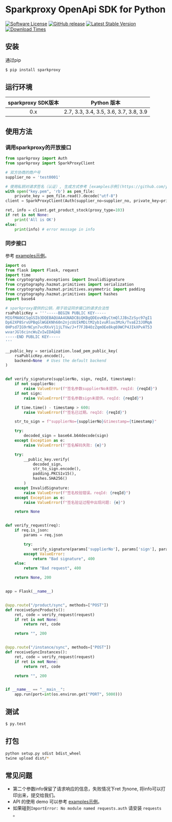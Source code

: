 # Sparkproxy OpenApi SDK for Python

[![Software License](https://img.shields.io/badge/license-MIT-brightgreen.svg)](LICENSE)
[![GitHub release](https://img.shields.io/github/v/tag/sparkpoxy/spark-sdk-python.svg?label=release)](https://github.com/yungoo/spark-sdk-python/releases)
[![Latest Stable Version](https://img.shields.io/pypi/v/sparkproxy.svg)](https://pypi.python.org/pypi/spark-proxy)
[![Download Times](https://img.shields.io/pypi/dm/sparkproxy.svg)](https://pypi.python.org/pypi/spark-proxy)

## 安装

通过pip

```bash
$ pip install sparkproxy
```

## 运行环境

| sparkproxy SDK版本 |              Python 版本               |
|:----------------:| :------------------------------------: |
|       0.x        | 2.7, 3.3, 3.4, 3.5, 3.6, 3.7, 3.8, 3.9 |

## 使用方法

### 调用sparkproxy的开放接口

```python
from sparkproxy import Auth
from sparkproxy import SparkProxyClient

# 双方协商的商户号
supplier_no = 'test0001'

# 使用私钥对请求签名（认证）, 生成方式参考 [examples示例](https://github.com/yungoo/spark-sdk-python/tree/master/examples/genrsa.py)。
with open("key.pem", 'rb') as pem_file:
    private_key = pem_file.read().decode("utf-8")
client = SparkProxyClient(Auth(supplier_no=supplier_no, private_key=private_key))

ret, info = client.get_product_stock(proxy_type=103)
if ret is not None:
    print('All is OK')
else:
    print(info) # error message in info
```

### 同步接口

参考 [examples示例](https://github.com/yungoo/spark-sdk-python/tree/master/examples/webhooks.py)。

```python
import os
from flask import Flask, request
import time
from cryptography.exceptions import InvalidSignature
from cryptography.hazmat.primitives import serialization
from cryptography.hazmat.primitives.asymmetric import padding
from cryptography.hazmat.primitives import hashes
import base64

# sparkproxy提供的公钥，用于验证同步接口的请求合法性
rsaPublicKey = '''-----BEGIN PUBLIC KEY-----
MIGfMA0GCSqGSIb3DQEBAQUAA4GNADCBiQKBgQDEovKByCtmQlJJBsZzSyc97gI1
Dp62XP8SrvUPBqGlWGEKNh60n2njcUUIkMDitM2yb1vuRluu3Mzk/TvaE23JOMqA
0HPsd7IG9rNCyn7vcRXvVj1jLTVw/J+f7FJB4OzZqmOEe8kq69WCP4JIkXPvAT53
wvarJGl6cincWuZvIwIDAQAB
-----END PUBLIC KEY-----
'''

__public_key = serialization.load_pem_public_key(
    rsaPublicKey.encode(),
    backend=None  # Uses the default backend
)


def verify_signature(supplierNo, sign, reqId, timestamp):
    if not supplierNo:
        raise ValueError(f"签名参数supplierNo未提供。reqId: {reqId}")
    if not sign:
        raise ValueError(f"签名参数sign未提供。reqId: {reqId}")

    if time.time() - timestamp > 600:
        raise ValueError(f"签名已过期。reqId: {reqId}")

    str_to_sign = f"supplierNo={supplierNo}&timestamp={timestamp}"

    try:
        decoded_sign = base64.b64decode(sign)
    except Exception as e:
        raise ValueError(f"签名解码失败: {e}")

    try:
        __public_key.verify(
            decoded_sign,
            str_to_sign.encode(),
            padding.PKCS1v15(),
            hashes.SHA256()
        )
    except InvalidSignature:
        raise ValueError(f"签名校验错误。reqId: {reqId}")
    except Exception as e:
        raise ValueError(f"签名验证过程中出现问题: {e}")

    return None


def verify_request(req):
    if req.is_json:
        params = req.json

        try:
            verify_signature(params['supplierNo'], params['sign'], params['timestamp'])
        except ValueError:
            return "Bad signature", 400
    else:
        return "Bad request", 400

    return None, 200


app = Flask(__name__)


@app.route("/product/sync", methods=["POST"])
def receiveSyncProducts():
    ret, code = verify_request(request)
    if ret is not None:
        return ret, code

    return "", 200


@app.route("/instance/sync", methods=["POST"])
def receiveSyncInstances():
    ret, code = verify_request(request)
    if ret is not None:
        return ret, code

    return "", 200


if __name__ == "__main__":
    app.run(port=int(os.environ.get("PORT", 5000)))
```


## 测试

``` bash
$ py.test
```


## 打包

```bash
python setup.py sdist bdist_wheel
twine upload dist/*
```

## 常见问题

- 第二个参数info保留了请求响应的信息，失败情况下ret 为none, 将info可以打印出来，提交给我们。
- API 的使用 demo 可以参考 [examples示例](https://github.com/yungoo/spark-sdk-python/tree/master/examples)。
- 如果碰到`ImportError: No module named requests.auth` 请安装 `requests` 。